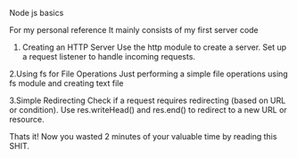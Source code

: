 Node js basics 

For my personal reference
It mainly consists of my first server code 

1. Creating an HTTP Server
Use the http module to create a server.
Set up a request listener to handle incoming requests.

2.Using fs for File Operations
Just performing a simple file operations using fs module and creating text file


3.Simple Redirecting
Check if a request requires redirecting (based on URL or condition).
Use res.writeHead() and res.end() to redirect to a new URL or resource.


Thats it! Now you wasted 2 minutes of your valuable time by reading this SHIT.


